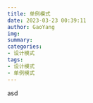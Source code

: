 ```yaml
---
title: 单例模式
date: 2023-03-23 00:39:11
author: GaoYang
img:
summary:
categories:
- 设计模式
tags:
- 设计模式
- 单例模式
---
```

asd